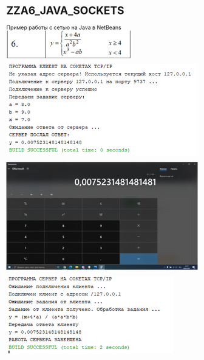 # ZZA6_JAVA_SOCKETS
Пример работы с сетью на Java в NetBeans  
![srcreenshot](png.PNG)
  
![srcreenshot](screenshot1.png)  
  
![srcreenshot](Otvet_na_calculatore.png)
  
![srcreenshot](screenshot2.png)
